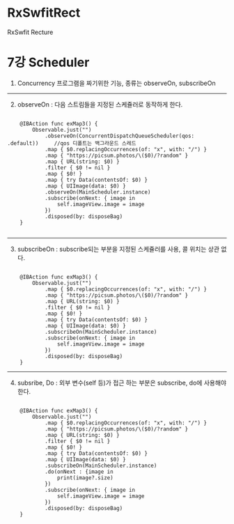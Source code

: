 # RxSwfitRect
RxSwfit Recture

7강 Scheduler
===========
1. Concurrency 프로그램을 짜기위한 기능, 종류는 observeOn, subscribeOn
* * *
2. observeOn : 다음 스트림들을 지정된 스케쥴러로 동작하게 한다.
<pre><code>
    @IBAction func exMap3() {
        Observable.just("")
            .observeOn(ConcurrentDispatchQueueScheduler(qos: .default)) 	//qos 디폴트는 백그라운드 스레드
            .map { $0.replacingOccurrences(of: "x", with: "/") }
            .map { "https://picsum.photos/\($0)/?random" }
            .map { URL(string: $0) }
            .filter { $0 != nil }
            .map { $0! }
            .map { try Data(contentsOf: $0) }
            .map { UIImage(data: $0) }
            .observeOn(MainScheduler.instance)
            .subscribe(onNext: { image in
                self.imageView.image = image
            })
            .disposed(by: disposeBag)
    }

</pre></code>
* * *
3. subscribeOn : subscribe되는 부분을 지정된 스케쥴러를 사용, 콜 위치는 상관 없다.
<pre><code>
    @IBAction func exMap3() {
        Observable.just("")
            .map { $0.replacingOccurrences(of: "x", with: "/") }
            .map { "https://picsum.photos/\($0)/?random" }
            .map { URL(string: $0) }
            .filter { $0 != nil }
            .map { $0! }
            .map { try Data(contentsOf: $0) }
            .map { UIImage(data: $0) }
            .subscribeOn(MainScheduler.instance)
            .subscribe(onNext: { image in
                self.imageView.image = image
            })
            .disposed(by: disposeBag)
    }
</pre></code>
* * *
4. subsribe, Do : 외부 변수(self 등)가 접근 하는 부분은 subscribe, do에 사용해야한다.
<pre><code>
    @IBAction func exMap3() {
        Observable.just("")
            .map { $0.replacingOccurrences(of: "x", with: "/") }
            .map { "https://picsum.photos/\($0)/?random" }
            .map { URL(string: $0) }
            .filter { $0 != nil }
            .map { $0! }
            .map { try Data(contentsOf: $0) }
            .map { UIImage(data: $0) }
            .subscribeOn(MainScheduler.instance)
            .do(onNext : {image in
                print(image?.size)
            })
            .subscribe(onNext: { image in
                self.imageView.image = image
            })
            .disposed(by: disposeBag)
    }
</pre></code>


